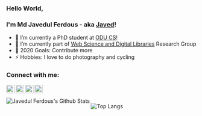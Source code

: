 ### Hello World, 
### I'm Md Javedul Ferdous - aka [Javed](https://www.cs.odu.edu/~mferdous/)!

- 🔭 I’m currently a PhD student at  [ODU CS](https://www.odu.edu/compsci)!
- 🌱 I’m currently part of [Web Science and Digital Libraries](https://ws-dl.cs.odu.edu/) Research Group
- 🥅 2020 Goals: Contribute more
- ⚡ Hobbies: I love to do photography and cycling

### Connect with me:

[<img align="left" alt="" width="22px" src="https://cdn.jsdelivr.net/npm/simple-icons@v3/icons/facebook.svg" />](https://www.facebook.com/javedul.ferdous)
[<img align="left" alt="" width="22px" src="https://cdn.jsdelivr.net/npm/simple-icons@v3/icons/twitter.svg" />](https://twitter.com/jaf_ferdous)
[<img align="left" alt="" width="22px" src="https://cdn.jsdelivr.net/npm/simple-icons@v3/icons/linkedin.svg" />](https://www.linkedin.com/in/javedulferdous/)
[<img align="left" alt=""  width="22px" src="https://cdn.jsdelivr.net/npm/simple-icons@v3/icons/instagram.svg" />](https://www.instagram.com/javedulferdous/)

<br />


<br />

<img align="left" alt="Javedul Ferdous's Github Stats" src="https://github-readme-stats.vercel.app/api?username=javedulferdous&show_icons=true&hide_border=true&theme=radical" />





![Top Langs](https://github-readme-stats.vercel.app/api/top-langs/?username=javedulferdous&layout=compact)

